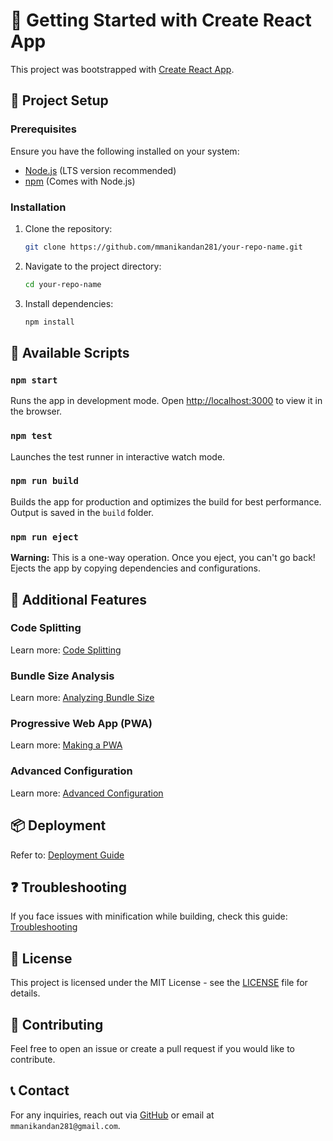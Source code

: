 # 📌 Getting Started with Create React App

This project was bootstrapped with [Create React App](https://github.com/facebook/create-react-app).

## 📂 Project Setup

### Prerequisites
Ensure you have the following installed on your system:
- [Node.js](https://nodejs.org/) (LTS version recommended)
- [npm](https://www.npmjs.com/) (Comes with Node.js)

### Installation
1. Clone the repository:
   ```sh
   git clone https://github.com/mmanikandan281/your-repo-name.git
   ```
2. Navigate to the project directory:
   ```sh
   cd your-repo-name
   ```
3. Install dependencies:
   ```sh
   npm install
   ```

## 🚀 Available Scripts

### `npm start`
Runs the app in development mode. Open [http://localhost:3000](http://localhost:3000) to view it in the browser.

### `npm test`
Launches the test runner in interactive watch mode.

### `npm run build`
Builds the app for production and optimizes the build for best performance. Output is saved in the `build` folder.

### `npm run eject`
**Warning:** This is a one-way operation. Once you eject, you can't go back!
Ejects the app by copying dependencies and configurations.

## 🔧 Additional Features

### Code Splitting
Learn more: [Code Splitting](https://facebook.github.io/create-react-app/docs/code-splitting)

### Bundle Size Analysis
Learn more: [Analyzing Bundle Size](https://facebook.github.io/create-react-app/docs/analyzing-the-bundle-size)

### Progressive Web App (PWA)
Learn more: [Making a PWA](https://facebook.github.io/create-react-app/docs/making-a-progressive-web-app)

### Advanced Configuration
Learn more: [Advanced Configuration](https://facebook.github.io/create-react-app/docs/advanced-configuration)

## 📦 Deployment
Refer to: [Deployment Guide](https://facebook.github.io/create-react-app/docs/deployment)

## ❓ Troubleshooting
If you face issues with minification while building, check this guide: [Troubleshooting](https://facebook.github.io/create-react-app/docs/troubleshooting#npm-run-build-fails-to-minify)

## 📜 License
This project is licensed under the MIT License - see the [LICENSE](LICENSE) file for details.

## 🙌 Contributing
Feel free to open an issue or create a pull request if you would like to contribute.

## 📞 Contact
For any inquiries, reach out via [GitHub](https://github.com/mmanikandan281) or email at `mmanikandan281@gmail.com`.

